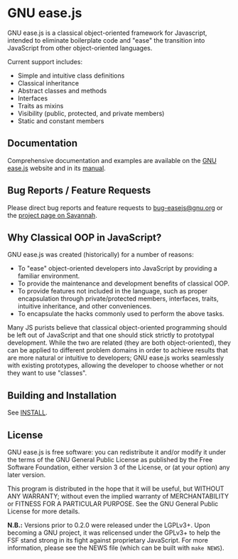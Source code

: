 <!--
  Copyright (C) 2010, 2011, 2013, 2014, 2015 Free Software Foundation, Inc.

  This file is part of GNU ease.js.

  Copying and distribution of this file, with or without modification, are
  permitted in any medium without royalty provided the copyright notice and
  this notice are preserved.  This file is offered as-is, without warranty
  of any kind.
-->

# GNU ease.js

GNU ease.js is a classical object-oriented framework for Javascript,
intended to eliminate boilerplate code and "ease" the transition into
JavaScript from other object-oriented languages.

Current support includes:

* Simple and intuitive class definitions
* Classical inheritance
* Abstract classes and methods
* Interfaces
* Traits as mixins
* Visibility (public, protected, and private members)
* Static and constant members


## Documentation
Comprehensive documentation and examples are available on the [GNU
ease.js](https://www.gnu.org/software/easejs) website and in its
[manual](https://www.gnu.org/software/easejs/manual).


## Bug Reports / Feature Requests
Please direct bug reports and feature requests to bug-easejs@gnu.org or the
[project page on Savannah](https://savannah.gnu.org/projects/easejs).


## Why Classical OOP in JavaScript?
GNU ease.js was created (historically) for a number of reasons:

* To "ease" object-oriented developers into JavaScript by providing a
  familiar environment.
* To provide the maintenance and development benefits of classical OOP.
* To provide features not included in the language, such as proper
  encapsulation through private/protected members, interfaces, traits,
  intuitive inheritance, and other conveniences.
* To encapsulate the hacks commonly used to perform the above tasks.

Many JS purists believe that classical object-oriented programming should be
left out of JavaScript and that one should stick strictly to prototypal
development. While the two are related (they are both object-oriented), they
can be applied to different problem domains in order to achieve results that
are more natural or intuitive to developers; GNU ease.js works seamlessly
with existing prototypes, allowing the developer to choose whether or not
they want to use "classes".


## Building and Installation
See [INSTALL](./INSTALL).


## License
GNU ease.js is free software: you can redistribute it and/or modify it under the
terms of the GNU General Public License as published by the Free Software
Foundation, either version 3 of the License, or (at your option) any later
version.

This program is distributed in the hope that it will be useful, but WITHOUT ANY
WARRANTY; without even the implied warranty of MERCHANTABILITY or FITNESS FOR A
PARTICULAR PURPOSE.  See the GNU General Public License for more details.

**N.B.:** Versions prior to 0.2.0 were released under the LGPLv3+. Upon becoming
a GNU project, it was relicensed under the GPLv3+ to help the FSF stand strong
in its fight against proprietary JavaScript. For more information, please see
the NEWS file (which can be built with `make NEWS`).
